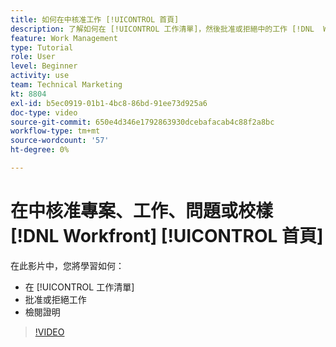 ```yaml
---
title: 如何在中核准工作 [!UICONTROL 首頁]
description: 了解如何在 [!UICONTROL 工作清單]，然後批准或拒絕中的工作 [!DNL  Workfront].
feature: Work Management
type: Tutorial
role: User
level: Beginner
activity: use
team: Technical Marketing
kt: 8804
exl-id: b5ec0919-01b1-4bc8-86bd-91ee73d925a6
doc-type: video
source-git-commit: 650e4d346e1792863930dcebafacab4c88f2a8bc
workflow-type: tm+mt
source-wordcount: '57'
ht-degree: 0%

---
```


# 在中核准專案、工作、問題或校樣 [!DNL Workfront] [!UICONTROL 首頁]

在此影片中，您將學習如何：

* 在 [!UICONTROL 工作清單]
* 批准或拒絕工作
* 檢閱證明

>[!VIDEO](https://video.tv.adobe.com/v/335105/?quality=12&learn=on)

<!---
learn more URLs
--->
